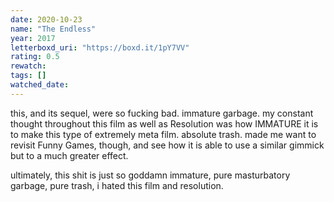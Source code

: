 ```yaml
---
date: 2020-10-23
name: "The Endless"
year: 2017
letterboxd_uri: "https://boxd.it/1pY7VV"
rating: 0.5
rewatch: 
tags: []
watched_date: 
---
```


this, and its sequel, were so fucking bad. immature garbage. my constant thought throughout this film as well as Resolution was how IMMATURE it is to make this type of extremely meta film. absolute trash. made me want to revisit Funny Games, though, and see how it is able to use a similar gimmick but to a much greater effect.

ultimately, this shit is just so goddamn immature, pure masturbatory garbage, pure trash, i hated this film and resolution.
